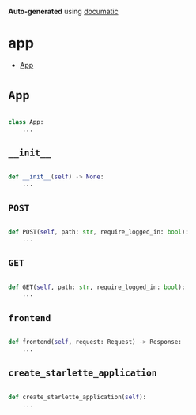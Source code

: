 **Auto-generated** using [documatic](https://github.com/aspizu/documatic)


# app


 - [App](#App)



# `App`


```py

class App:
    ...
```

## `__init__`


```py

def __init__(self) -> None:
    ...
```

## `POST`


```py

def POST(self, path: str, require_logged_in: bool):
    ...
```

## `GET`


```py

def GET(self, path: str, require_logged_in: bool):
    ...
```

## `frontend`


```py

def frontend(self, request: Request) -> Response:
    ...
```

## `create_starlette_application`


```py

def create_starlette_application(self):
    ...
```

